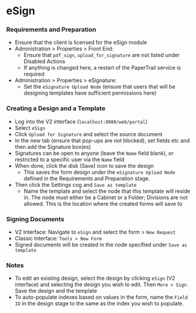 # eSign

### Requirements and Preparation
* Ensure that the client is licensed for the eSign module
* Administration > Properties > Front End:
  * Ensure that `pdf_sign`, `upload_for_signature` are not listed under Disabled Actions
  * If anything is changed here, a restart of the PaperTrail service is required
* Administration > Properties > eSignature:
  * Set the `eSignature Upload Node` (ensure that users that will be designing templates have sufficient permissions here)

### Creating a Design and a Template
* Log into the V2 interface (`localhost:8080/web/portal`)
* Select `eSign`
* Click `Upload for Signature` and select the source document
* In the new tab (ensure that pop-ups are not blocked), set fields etc and then add the Signature box(es)
* Signatures can be open to anyone (leave the `Name` field blank), or restricted to a specific user via the `Name` field
* When done, click the disk (Save) icon to save the design
  * This saves the form design under the `eSignature Upload Node` defined in the Requirements and Preparation stage.
* Then click the Settings cog and `Save as template`
  * Name the template and select the node that this template will reside in. The node must either be a Cabinet or a Folder; Divisions are not allowed. This is the location where the created forms will save to

### Signing Documents
* V2 Interface: Navigate to `eSign` and select the form > `New Request`
* Classic Interface: `Tools > New Form`
* Signed documents will be created in the node specified under `Save as template`

### Notes
* To edit an existing design, select the design by clicking `eSign` (V2 interface) and selecting the design you wish to edit. Then `More > Sign`. Save the design and the template
* To auto-populate indexes based on values in the form, name the `Field ID` in the design stage to the same as the index you wish to populate.

